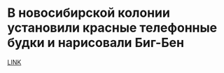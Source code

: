 # В новосибирской колонии установили красные телефонные будки и нарисовали Биг-Бен



[LINK](https://varlamov.ru/4261800.html)